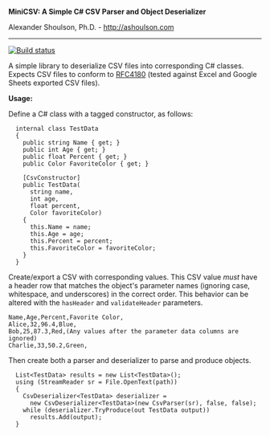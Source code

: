 **MiniCSV: A Simple C# CSV Parser and Object Deserializer**

Alexander Shoulson, Ph.D. - http://ashoulson.com

---

[![Build status](https://ci.appveyor.com/api/projects/status/1dt5aepocun584g4/branch/master?svg=true)](https://ci.appveyor.com/project/ashoulson/miniudp/branch/master)

A simple library to deserialize CSV files into corresponding C# classes. Expects CSV files to conform to [RFC4180](https://tools.ietf.org/html/rfc4180) (tested against Excel and Google Sheets exported CSV files).

**Usage:**

Define a C# class with a tagged constructor, as follows:

```
  internal class TestData
  {
    public string Name { get; }
    public int Age { get; }
    public float Percent { get; }
    public Color FavoriteColor { get; }

    [CsvConstructor]
    public TestData(
      string name, 
      int age, 
      float percent, 
      Color favoriteColor)
    {
      this.Name = name;
      this.Age = age;
      this.Percent = percent;
      this.FavoriteColor = favoriteColor;
    }
  }
```

Create/export a CSV with corresponding values. This CSV value *must* have a header row that matches the object's parameter names (ignoring case, whitespace, and underscores) in the correct order. This behavior can be altered with the `hasHeader` and `validateHeader` parameters.

```
Name,Age,Percent,Favorite Color,
Alice,32,96.4,Blue,
Bob,25,87.3,Red,(Any values after the parameter data columns are ignored)
Charlie,33,50.2,Green,
```

Then create both a parser and deserializer to parse and produce objects.

```
  List<TestData> results = new List<TestData>();
  using (StreamReader sr = File.OpenText(path))
  {
    CsvDeserializer<TestData> deserializer =
      new CsvDeserializer<TestData>(new CsvParser(sr), false, false);
    while (deserializer.TryProduce(out TestData output))
      results.Add(output);
  }
```
